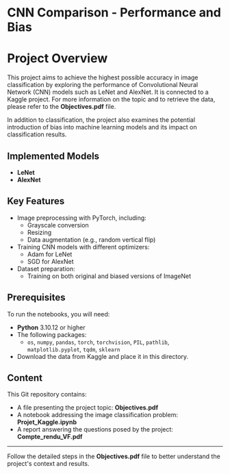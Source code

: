 # CNN Comparison - Performance and Bias


# Project Overview

This project aims to achieve the highest possible accuracy in image classification by exploring the performance of Convolutional Neural Network (CNN) models such as LeNet and AlexNet. It is connected to a Kaggle project. For more information on the topic and to retrieve the data, please refer to the **Objectives.pdf** file.

In addition to classification, the project also examines the potential introduction of bias into machine learning models and its impact on classification results.

## Implemented Models

- **LeNet**
- **AlexNet**

## Key Features

- Image preprocessing with PyTorch, including:
  - Grayscale conversion
  - Resizing
  - Data augmentation (e.g., random vertical flip)
- Training CNN models with different optimizers:
  - Adam for LeNet
  - SGD for AlexNet
- Dataset preparation:
  - Training on both original and biased versions of ImageNet

## Prerequisites

To run the notebooks, you will need:

- **Python** 3.10.12 or higher
- The following packages:
  - `os`, `numpy`, `pandas`, `torch`, `torchvision`, `PIL`, `pathlib`, `matplotlib.pyplot`, `tqdm`, `sklearn`
- Download the data from Kaggle and place it in this directory.

## Content

This Git repository contains:

- A file presenting the project topic: **Objectives.pdf**
- A notebook addressing the image classification problem: **Projet_Kaggle.ipynb**
- A report answering the questions posed by the project: **Compte_rendu_VF.pdf**

---

Follow the detailed steps in the **Objectives.pdf** file to better understand the project's context and results.
